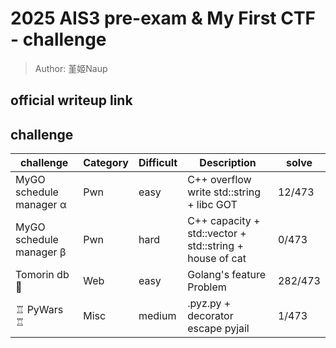 # 2025 AIS3 pre-exam & My First CTF - challenge
> Author: 堇姬Naup

## official writeup link

## challenge
| challenge | Category | Difficult | Description | solve |
|-----------|----------|-----------|-------------|-------|
| MyGO schedule manager α | Pwn | easy | C++ overflow write std::string + libc GOT | 12/473 | 
| MyGO schedule manager β | Pwn | hard | C++ capacity + std::vector + std::string + house of cat | 0/473 |
| Tomorin db 🐧 | Web | easy | Golang's feature Problem | 282/473 |
| ♖ PyWars ♖ | Misc | medium | .pyz.py + decorator escape pyjail | 1/473 |
